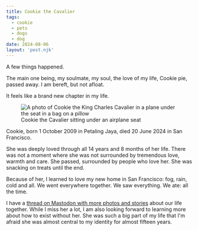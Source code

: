 ```yaml
---
title: Cookie the Cavalier
tags: 
  - cookie
  - pets
  - dogs
  - dog
date: 2024-08-06
layout: 'post.njk'
---
```


A few things happened.

The main one being, my soulmate, my soul, the love of my life, Cookie pie, passed away. I am bereft, but not afloat.

It feels like a brand new chapter in my life.

<figure class="post-image">
<img src="/img/cookieinaplane.jpg" alt="A photo of Cookie the King Charles Cavalier in a plane under the seat in a bag on a pillow" loading="lazy" decoding="async" />

<figcaption>Cookie the Cavalier sitting under an airplane seat</figcaption></figure>

Cookie, born 1 October 2009 in Petaling Jaya, died 20 June 2024 in San Francisco. 

She was deeply loved through all 14 years and 8 months of her life. There was not a moment where she was not surrounded by tremendous love, warmth and care. She passed, surrounded by people who love her. She was snacking on treats until the end.

Because of her, I learned to love my new home in San Francisco: fog, rain, cold and all. We went everywhere together. We saw everything. We ate: all the time.

I have a [thread on Mastodon with more photos and stories](https://hachyderm.io/@skinnylatte/112293528048638569) about our life together. While I miss her a lot, I am also looking forward to learning more about how to exist without her. She was such a big part of my life that I'm afraid she was almost central to my identity for almost fifteen years.
